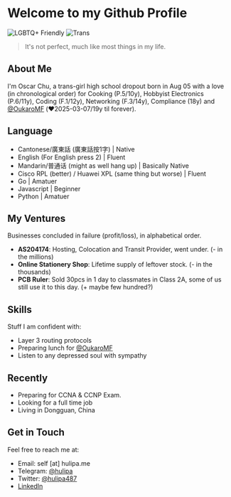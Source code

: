 # Welcome to my Github Profile
![LGBTQ+ Friendly](https://pride-badges.pony.workers.dev/static/v1?label=LGBTQ%2B%20Friendly&stripeWidth=6&stripeColors=E40303,FF8C00,FFED00,008026,24408E,732982)
![Trans](https://pride-badges.pony.workers.dev/static/v1?label=trans%20rights&stripeWidth=6&stripeColors=5BCEFA,F5A9B8,FFFFFF,F5A9B8,5BCEFA)
> It's not perfect, much like most things in my life.

## About Me
I'm Oscar Chu, a trans-girl high school dropout born in Aug 05 with a love (in chronological order) for Cooking (P.5/10y), Hobbyist Electronics (P.6/11y), Coding (F.1/12y), Networking (F.3/14y), Compliance (18y) and [@OukaroMF](https://github.com/OukaroMF) (❤️2025-03-07/19y til forever).

## Language
- Cantonese/廣東話 (廣東話按1字) | Native
- English (For English press 2) | Fluent
- Mandarin/普通话 (might as well hang up) | Basically Native
- Cisco RPL (better) / Huawei XPL (same thing but worse) | Fluent
- Go | Amatuer
- Javascript | Beginner
- Python | Amatuer

## My Ventures
Businesses concluded in failure (profit/loss), in alphabetical order.
- **AS204174**: Hosting, Colocation and Transit Provider, went under. (- in the millions)
- **Online Stationery Shop**: Lifetime supply of leftover stock. (- in the thousands)
- **PCB Ruler**: Sold 30pcs in 1 day to classmates in Class 2A, some of us still use it to this day. (+ maybe few hundred?)

## Skills
Stuff I am confident with:
- Layer 3 routing protocols
- Preparing lunch for [@OukaroMF](https://github.com/OukaroMF)
- Listen to any depressed soul with sympathy

## Recently
- Preparing for CCNA & CCNP Exam.
- Looking for a full time job
- Living in Dongguan, China

## Get in Touch
Feel free to reach me at:
- Email: self [at] hulipa.me
- Telegram: [@hulipa](https://t.me/hulipa)
- Twitter: [@hulipa487](https://x.com/hulipa487)
- [LinkedIn](https://www.linkedin.com/in/tsz-wai-chu-b8b48022a/)
